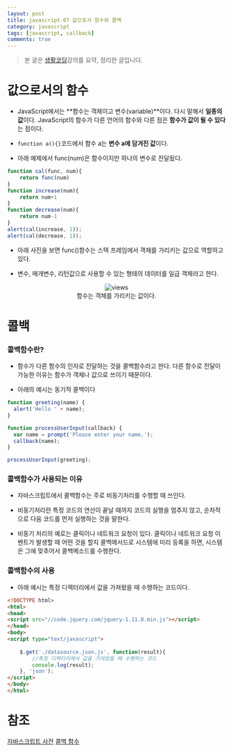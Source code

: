 ```yaml
---
layout: post
title: javascript-07 값으로서 함수와 콜백
category: javascript
tags: [javascript, callback]
comments: true
---
```


> 본 글은 [생활코딩](https://opentutorials.org/course/743/4724)강의를 요약, 정리한 글입니다.  

# 값으로서의 함수

- JavaScript에서는 **함수는 객체이고 변수(variable)**이다. 다시 말해서 **일종의 값**이다. JavaScript의 함수가 다른 언어의 함수와 다른 점은 **함수가 값이 될 수 있다**는 점이다. 

- `function a(){}`코드에서 함수 a는 **변수 a에 담겨진 값**이다.

- 아래 예제에서 func(num)은 함수이지만 하나의 변수로 전달됬다.

```javascript
function cal(func, num){
    return func(num)
}
function increase(num){
    return num+1
}
function decrease(num){
    return num-1
}
alert(cal(increase, 1));
alert(cal(decrease, 1));
```

- 아래 사진을 보면 func()함수는 스택 프레임에서 객체를 가리키는 값으로 역할하고 있다.

- 변수, 매개변수, 리턴값으로 사용할 수 있는 형태의 데이터를 일급 객체라고 한다.

<center>
<figure>
<img src="https://i.imgur.com/A6jyZKp.png" alt="views">
<figcaption>함수는 객체를 가리키는 값이다.</figcaption>
</figure>
</center>


# 콜백

### 콜백함수란?

- 함수가 다른 함수의 인자로 전달하는 것을 콜백함수라고 한다. 다른 함수로 전달이 가능한 이유는 함수가 객체나 값으로 쓰이기 때문이다.

- 아래의 예시는 동기적 콜백이다

```javascript
function greeting(name) {
  alert('Hello ' + name);
}

function processUserInput(callback) {
  var name = prompt('Please enter your name.');
  callback(name);
}

processUserInput(greeting);
```

### 콜백함수가 사용되는 이유

- 자바스크립트에서 콜백함수는 주로 비동기처리를 수행할 때 쓰인다.

- 비동기처리란 특정 코드의 연산이 끝날 때까지 코드의 실행을 멈추지 않고, 순차적으로 다음 코드를 먼저 실행하는 것을 말한다.

- 비동기 처리의 예로는 클릭이나 네트워크 요청이 있다. 클릭이나 네트워크 요청 이벤트가 발생할 때 어떤 것을 할지 콜백메서드로 시스템에 미리 등록을 하면, 시스템은 그에 맞추어서 콜백메소드를 수행한다.

### 콜백함수의 사용

- 아래 예시는 특정 디렉터리에서 값을 가져왔을 때 수행하는 코드이다.

```html
<!DOCTYPE html>
<html>
<head>
<script src="//code.jquery.com/jquery-1.11.0.min.js"></script>
</head>
<body>
<script type="text/javascript">
    
    $.get('./datasource.json.js', function(result){
        //특정 디렉터리에서 값을 가져왔을 때 수행하는 코드
        console.log(result);
    }, 'json');
</script>
</body>
</html>
```

# 참조

[자바스크립트 사전](https://opentutorials.org/course/50)
[콜백 함수](https://developer.mozilla.org/en-US/docs/Glossary/Callback_function)
